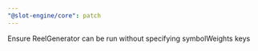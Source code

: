 ```yaml
---
"@slot-engine/core": patch
---
```


Ensure ReelGenerator can be run without specifying symbolWeights keys
